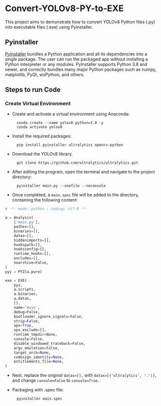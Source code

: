 # Convert-YOLOv8-PY-to-EXE
This project aims to demonstrate how to convert YOLOv8 Python files (.py) into executable files (.exe) using Pyinstaller.

## Pyinstaller
[PyInstaller](https://pyinstaller.org/en/stable/) bundles a Python application and all its dependencies into a single package. The user can run the packaged app without installing a Python interpreter or any modules. PyInstaller supports Python 3.8 and newer, and correctly bundles many major Python packages such as numpy, matplotlib, PyQt, wxPython, and others.

## Steps to run Code
### Create Virtual Environment
* Create and activate a virtual environment using Anaconda:

        conda create --name yolov8 python=3.8 -y
        conda activate yolov8

* Install the required packages:

        pip install pyinstaller ultralytics opencv-python

* Download the YOLOv8 library.

        git clone https://github.com/ultralytics/ultralytics.git

* After editing the program, open the terminal and navigate to the project directory:
        
        pyinstaller main.py --onefile --noconsole

* Once completed, a `main.spec` file will be added to the directory, containing the following content:

```python
# -*- mode: python ; coding: utf-8 -*-

a = Analysis(
    ['main.py'],
    pathex=[],
    binaries=[],
    datas=[],
    hiddenimports=[],
    hookspath=[],
    hooksconfig={},
    runtime_hooks=[],
    excludes=[],
    noarchive=False,
)
pyz = PYZ(a.pure)

exe = EXE(
    pyz,
    a.scripts,
    a.binaries,
    a.datas,
    [],
    name='main',
    debug=False,
    bootloader_ignore_signals=False,
    strip=False,
    upx=True,
    upx_exclude=[],
    runtime_tmpdir=None,
    console=False,
    disable_windowed_traceback=False,
    argv_emulation=False,
    target_arch=None,
    codesign_identity=None,
    entitlements_file=None,
)
```
* Next, replace the original `datas=[],` with `datas=[('ultralytics', '.')],` and change `console=False` to `console=True.`

* Packaging with .spec file:

        pyinstaller main.spec
